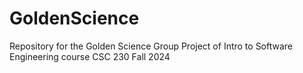 # GoldenScience
Repository for the Golden Science Group Project of Intro to Software Engineering course CSC 230 Fall 2024
